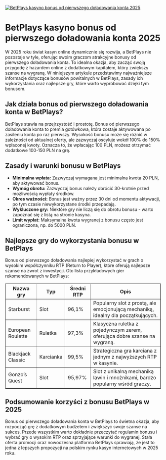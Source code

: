 [![BetPlays kasyno bonus od pierwszego doładowania konta 2025](https://123-caf.pages.dev/gitsignup.png)](https://vrmoo.ru/Bt82HjjY)

<h1>BetPlays kasyno bonus od pierwszego doładowania konta 2025</h1> <p>W 2025 roku świat kasyn online dynamicznie się rozwija, a BetPlays nie pozostaje w tyle, oferując swoim graczom atrakcyjne bonusy od pierwszego doładowania konta. To idealna okazja, aby zacząć swoją przygodę z hazardem online z dodatkowym kapitałem, który zwiększy szanse na wygraną. W niniejszym artykule przedstawimy najważniejsze informacje dotyczące bonusów powitalnych w BetPlays, zasady ich wykorzystania oraz najlepsze gry, które warto wypróbować dzięki tym bonusom.</p>  <h2>Jak działa bonus od pierwszego doładowania konta w BetPlays?</h2> <p>BetPlays stawia na przejrzystość i prostotę. Bonus od pierwszego doładowania konta to premia gotówkowa, która zostaje aktywowana po zasileniu konta po raz pierwszy. Wysokość bonusu może się różnić w zależności od aktualnej oferty, ale zazwyczaj oscyluje wokół 100% do 150% wpłaconej kwoty. Oznacza to, że wpłacając 100 PLN, możesz otrzymać dodatkowe 100-150 PLN na grę.</p>  <h2>Zasady i warunki bonusu w BetPlays</h2> <ul>   <li><strong>Minimalna wpłata:</strong> Zazwyczaj wymagana jest minimalna kwota 20 PLN, aby aktywować bonus.</li>   <li><strong>Wymóg obrotu:</strong> Zazwyczaj bonus należy obrócić 30-krotnie przed możliwością wypłaty środków.</li>   <li><strong>Okres ważności:</strong> Bonus jest ważny przez 30 dni od momentu aktywacji, po tym czasie niewykorzystane środki przepadają.</li>   <li><strong>Wykluczone gry:</strong> Niektóre gry nie liczą się do obrotu bonusu - warto zapoznać się z listą na stronie kasyna.</li>   <li><strong>Limit wypłat:</strong> Maksymalna kwota wygranej z bonusu często jest ograniczona, np. do 5000 PLN.</li> </ul>  <h2>Najlepsze gry do wykorzystania bonusu w BetPlays</h2> <p>Bonus od pierwszego doładowania najlepiej wykorzystać w grach o wysokim współczynniku RTP (Return to Player), które oferują najlepsze szanse na zwrot z inwestycji. Oto lista przykładowych gier rekomendowanych w BetPlays:</p>  <table border="1" cellpadding="8" cellspacing="0">   <thead>     <tr>       <th>Nazwa gry</th>       <th>Typ</th>       <th>Średni RTP</th>       <th>Opis</th>     </tr>   </thead>   <tbody>     <tr>       <td>Starburst</td>       <td>Slot</td>       <td>96,1%</td>       <td>Popularny slot z prostą, ale emocjonującą mechaniką, idealny dla początkujących.</td>     </tr>     <tr>       <td>European Roulette</td>       <td>Ruletka</td>       <td>97,3%</td>       <td>Klasyczna ruletka z pojedynczym zerem, oferująca dobre szanse na wygraną.</td>     </tr>     <tr>       <td>Blackjack Classic</td>       <td>Karcianka</td>       <td>99,5%</td>       <td>Strategiczna gra karciana z jednym z najwyższych RTP w kasynie.</td>     </tr>     <tr>       <td>Gonzo’s Quest</td>       <td>Slot</td>       <td>95,97%</td>       <td>Slot z unikalną mechaniką lawin i mnożnikami, bardzo popularny wśród graczy.</td>     </tr>   </tbody> </table>  <h2>Podsumowanie korzyści z bonusu BetPlays w 2025</h2> <p>Bonus od pierwszego doładowania konta w BetPlays to świetna okazja, aby rozpocząć grę z dodatkowym budżetem i zwiększyć swoje szanse na sukces. Przede wszystkim warto dokładnie przeczytać regulamin bonusu i wybrać gry o wysokim RTP oraz sprzyjające warunki do wygranej. Stała oferta promocji oraz nowoczesna platforma BetPlays sprawiają, że jest to jedna z lepszych propozycji na polskim rynku kasyn internetowych w 2025 roku.</p>